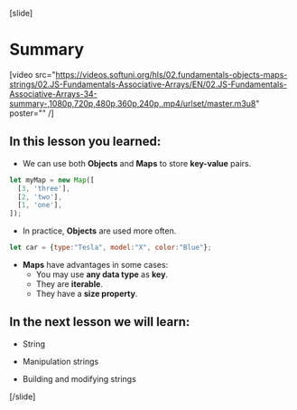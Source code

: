 [slide]

# Summary

[video src="https://videos.softuni.org/hls/02.fundamentals-objects-maps-strings/02.JS-Fundamentals-Associative-Arrays/EN/02.JS-Fundamentals-Associative-Arrays-34-summary-,1080p,720p,480p,360p,240p,.mp4/urlset/master.m3u8" poster="" /]


## In this lesson you learned:

- We can use both **Objects** and **Maps** to store **key-value** pairs.
```js
let myMap = new Map([
  [3, 'three'],
  [2, 'two'],
  [1, 'one'],
]);
```
- In practice, **Objects** are used more often.

```js
let car = {type:"Tesla", model:"X", color:"Blue"};
```
- **Maps** have advantages in some cases:
  - You may use **any data type** as **key**.
  - They are **iterable**.
  - They have a **size property**.

## In the next lesson we will learn:

- String

- Manipulation strings

- Building and modifying strings

[/slide]
